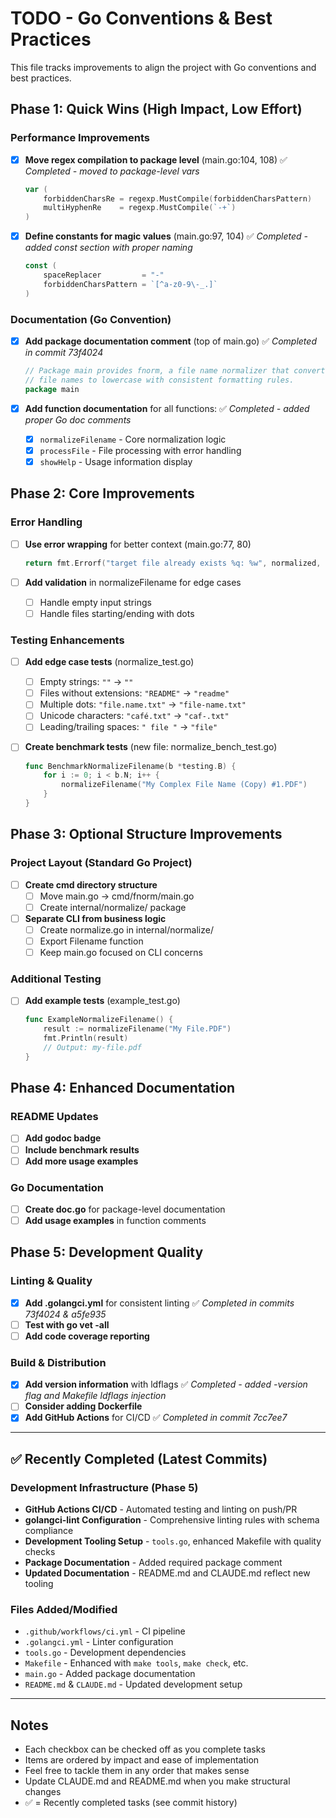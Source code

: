 # TODO - Go Conventions & Best Practices

This file tracks improvements to align the project with Go conventions and best practices.

## Phase 1: Quick Wins (High Impact, Low Effort)

### Performance Improvements

- [x] **Move regex compilation to package level** (main.go:104, 108) ✅ _Completed - moved to package-level vars_

  ```go
  var (
      forbiddenCharsRe = regexp.MustCompile(forbiddenCharsPattern)
      multiHyphenRe    = regexp.MustCompile(`-+`)
  )
  ```

- [x] **Define constants for magic values** (main.go:97, 104) ✅ _Completed - added const section with proper naming_

  ```go
  const (
      spaceReplacer         = "-"
      forbiddenCharsPattern = `[^a-z0-9\-_.]`
  )
  ```

### Documentation (Go Convention)

- [x] **Add package documentation comment** (top of main.go) ✅ _Completed in commit 73f4024_

  ```go
  // Package main provides fnorm, a file name normalizer that converts
  // file names to lowercase with consistent formatting rules.
  package main
  ```

- [x] **Add function documentation** for all functions: ✅ _Completed - added proper Go doc comments_
  - [x] `normalizeFilename` - Core normalization logic
  - [x] `processFile` - File processing with error handling
  - [x] `showHelp` - Usage information display

## Phase 2: Core Improvements

### Error Handling

- [ ] **Use error wrapping** for better context (main.go:77, 80)

  ```go
  return fmt.Errorf("target file already exists %q: %w", normalized, os.ErrExist)
  ```

- [ ] **Add validation** in normalizeFilename for edge cases
  - [ ] Handle empty input strings
  - [ ] Handle files starting/ending with dots

### Testing Enhancements

- [ ] **Add edge case tests** (normalize_test.go)
  - [ ] Empty strings: `""` → `""`
  - [ ] Files without extensions: `"README"` → `"readme"`
  - [ ] Multiple dots: `"file.name.txt"` → `"file-name.txt"`
  - [ ] Unicode characters: `"café.txt"` → `"caf-.txt"`
  - [ ] Leading/trailing spaces: `" file "` → `"file"`

- [ ] **Create benchmark tests** (new file: normalize_bench_test.go)

  ```go
  func BenchmarkNormalizeFilename(b *testing.B) {
      for i := 0; i < b.N; i++ {
          normalizeFilename("My Complex File Name (Copy) #1.PDF")
      }
  }
  ```

## Phase 3: Optional Structure Improvements

### Project Layout (Standard Go Project)

- [ ] **Create cmd directory structure**
  - [ ] Move main.go → cmd/fnorm/main.go
  - [ ] Create internal/normalize/ package

- [ ] **Separate CLI from business logic**
  - [ ] Create normalize.go in internal/normalize/
  - [ ] Export Filename function
  - [ ] Keep main.go focused on CLI concerns

### Additional Testing

- [ ] **Add example tests** (example_test.go)

  ```go
  func ExampleNormalizeFilename() {
      result := normalizeFilename("My File.PDF")
      fmt.Println(result)
      // Output: my-file.pdf
  }
  ```

## Phase 4: Enhanced Documentation

### README Updates

- [ ] **Add godoc badge**
- [ ] **Include benchmark results**
- [ ] **Add more usage examples**

### Go Documentation

- [ ] **Create doc.go** for package-level documentation
- [ ] **Add usage examples** in function comments

## Phase 5: Development Quality

### Linting & Quality

- [x] **Add .golangci.yml** for consistent linting ✅ _Completed in commits 73f4024 & a5fe935_
- [ ] **Test with go vet -all**
- [ ] **Add code coverage reporting**

### Build & Distribution

- [x] **Add version information** with ldflags ✅ _Completed - added -version flag and Makefile ldflags injection_
- [ ] **Consider adding Dockerfile**
- [x] **Add GitHub Actions** for CI/CD ✅ _Completed in commit 7cc7ee7_

---

## ✅ Recently Completed (Latest Commits)

### Development Infrastructure (Phase 5)

- **GitHub Actions CI/CD** - Automated testing and linting on push/PR
- **golangci-lint Configuration** - Comprehensive linting rules with schema compliance
- **Development Tooling Setup** - `tools.go`, enhanced Makefile with quality checks
- **Package Documentation** - Added required package comment
- **Updated Documentation** - README.md and CLAUDE.md reflect new tooling

### Files Added/Modified

- `.github/workflows/ci.yml` - CI pipeline
- `.golangci.yml` - Linter configuration
- `tools.go` - Development dependencies
- `Makefile` - Enhanced with `make tools`, `make check`, etc.
- `main.go` - Added package documentation
- `README.md` & `CLAUDE.md` - Updated development setup

---

## Notes

- Each checkbox can be checked off as you complete tasks
- Items are ordered by impact and ease of implementation
- Feel free to tackle them in any order that makes sense
- Update CLAUDE.md and README.md when you make structural changes
- ✅ = Recently completed tasks (see commit history)

